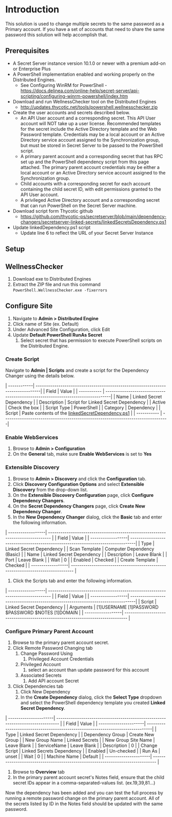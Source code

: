 # Introduction

This solution is used to change multiple secrets to the same password as a Primary account.   If you have a set of accounts that need to share the same password this solution will help accomplish that.


## Prerequisites

- A Secret Server instance version 10.1.0 or newer with a premium add-on or Enterprise Plus
- A PowerShell implementation enabled and working properly on the Distributed Engines. 
    - See Configuring WinRM for PowerShell - https://docs.delinea.com/online-help/secret-server/api-scripting/configuring-winrm-powershell/index.htm
- Download and run WellnessChecker tool on the Distributed Engines
    - http://updates.thycotic.net/tools/powershell.wellnesschecker.zip
- Create the user accounts and secrets described below.
    - An API User account and a corresponding secret. This API User account will NOT take up a user license. Recommended templates for the secret include the Active Directory template and the Web Password template. Credentials may be a local account or an Active Directory service account assigned to the Synchronization group, but must be stored in Secret Server to be passed to the PowerShell script.
    - A primary parent account and a corresponding secret that has RPC set up and the PowerShell dependency script from this page attached. The primary parent account credentials may be either a local account or an Active Directory service account assigned to the Synchronization group.
    - Child accounts with a corresponding secret for each account containing the child secret ID, with edit permissions granted to the API User account.
    - A privileged Active Directory account and a corresponding secret that can run PowerShell on the Secret Server machine.
- Download script form Thycotic github
    - https://github.com/thycotic-ps/secretserver/blob/main/dependency-changers/secretserver-linked-secrets/linkedSecretsDependency.ps1
- Update linkedDependency.ps1 script
    - Update line 6 to reflect the URL of your Secret Server Instance

## Setup

## WellnessChecker
1. Download exe to Distributed Engines
1.  Extract the ZIP file and run this command
    `` PowerShell.WellnessChecker.exe -fixerrors ``

## Configure Site
1. Navigate to **Admin > Distributed Engine**
1. Click name of Site (ex. Default)
1. Under Advanced Site Configuration, click Edit 
1. Update **Default PowerShell RunAs Secret**
    1. Select secret that has permission to execute PowerShell scripts on the Distributed Engine.

### Create Script

Navigate to **Admin | Scripts** and create a script for the Dependency Changer using the details below.


| ------------| --------------------------------------------------------------------------------|
| Field       | Value                                                                           |
| ----------- | --------------------------------------------------------------------------------|
| Name        | Linked Secret Dependency                                                        |
| Description | Script for Linked Secret Dependency                                             |
| Active      | Check the box                                                                   |
| Script Type | PowerShell                                                                      |
| Category    | Dependency                                                                      |
| Script      | Paste contents of the [linkedSecretDependency.ps1](linkedSecretDependency.ps1)  |
| ----------- | --------------------------------------------------------------------------------|

### Enable WebServices

1. Browse to **Admin > Configuration**
1. On the **General** tab, make sure **Enable WebServices** is set to **Yes** 

### Extensible Discovery

1. Browse to **Admin > Discovery** and click the **Configuration** tab.
1. Click **Discovery Configuration Options** and select **Extensible Discovery** from the drop-down list.
1. On the **Extensible Discovery Configuration** page, click **Configure Dependency Changers**.
1. On the **Secret Dependency Changers** page, click **Create New Dependency Changer**.
1. In the **New Dependency Changer** dialog, click the **Basic** tab and enter the following information.

| ------------------| ------------------------------------------------------------------------------- |
| Field             | Value                                                                           |
| ------------------| --------------------------------------------------------------------------------|
| Type              | Linked Secret Dependency                                                        |
| Scan Template     | Computer Dependency (Basic)                                                     |
| Name              | Linked Secret Dependency                                                        |
| Description       | Leave Blank                                                                     |
| Port              | Leave Blank                                                                     |
| Wait              | 0                                                                               |
| Enabled           | Checked                                                                         |
| Create Template   | Checked                                                                         |
| ------------------| ------------------------------------------------------------------------------- |

1. Click the Scripts tab and enter the following information.

| ------------------| ------------------------------------------------------------------------------- |
| Field             | Value                                                                           |
| ------------------| --------------------------------------------------------------------------------|
| Script            | Linked Secret Dependency                                                        |
| Arguments         | $[1]$USERNAME $[1]$PASSWORD $PASSWORD $NOTES $[1]$DOMAIN                        |
| ------------------| ------------------------------------------------------------------------------- |



### Configure Primary Parent Account

1. Browse to the primary parent account secret.
1. Click Remote Password Changing tab
    1. Change Password Using
        1. Privileged Account Credentials
    1. Privileged Account
        1. select an account than update password for this account
    1. Associated Secrets
        1. Add API account Secret 
1. Click Dependencies tab
    1. Click New Dependency
    1. In the **Create Dependency** dialog, click the **Select Type** dropdown and select the PowerShell dependency template you created **Linked Secret Dependency**.

| ----------------------| ------------------------------------------------------------------------------- |
| Field                 | Value                                                                           |
| ----------------------| --------------------------------------------------------------------------------|
| Type                  | Linked Secret Dependency                                                        |
| Dependency Group      | Create New Group                                                                |
| New Group Name        | Linked Secrets                                                                  |
| New Group Site Name   | Leave Blank                                                                     |
| ServiceName           | Leave Blank                                                                     |
| Description           | 0                                                                               |
| Change Script         | Linked Secrets Dependency                                                       |
| Enabled               | Un-checked                                                                      |
| Run As                | unset                                                                           |
| Wait                  | 0                                                                               |
| Machine Name          | Default                                                                         |
| ----------------------| ------------------------------------------------------------------------------- |

1. Browse to **Overview** tab
1. In the primary parent account secret's Notes field, ensure that the child secret IDs appear in a comma-separated-values list.  (ex.19,39,81...)

Now the dependency has been added and you can test the full process by running a remote password change on the primary parent account. All of the secrets listed by ID in the Notes field should be updated with the same password.

